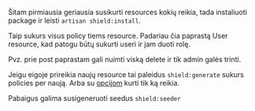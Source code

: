 Šitam pirmiausia geriausia susikurti resources kokių reikia, tada instaliuoti package ir leisti `artisan shield:install`.

Taip sukurs visus policy tiems resource. Padariau čia paprastą User resource, kad patogu būtų sukurti useri ir jam duoti rolę.

Pvz. prie post paprastam gali nuimti viską delete ir tik admin galės trinti.

Jeigu eigoje prireikia naujų resource tai paleidus `shield:generate` sukurs policies per naują. Arba su [opcijom](https://github.com/bezhanSalleh/filament-shield#shieldgenerate) kurti tik ką reikia.

Pabaigus galima susigeneruoti seedus `shield:seeder`